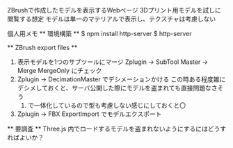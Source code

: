 ZBrushで作成したモデルを表示するWebページ
3Dプリント用モデルを試しに閲覧する想定
モデルは単一のマテリアルで表示し、テクスチャは考慮しない

個人用メモ
** 環境構築 **
$ npm install http-server
$ http-server

** ZBrush export files **
1. 表示モデルを1つのサブツールにマージ
   Zplugin -> SubTool Master -> Merge
   MergeOnly にチェック
2. Zplugin -> DecimationMaster でデシメーションかける
   この時ある程度雑にデシメしておくと、サーバ公開した際にモデルを盗まれても直接問題なさそう
   1. で一体化しているので型も考慮しない感じにしておくと〇
3. Zplugin -> FBX ExportImport でモデルエクスポート

** 要調査 **
Three.js 内でロードするモデルを盗まれないようにするにはどうすればよいか？
